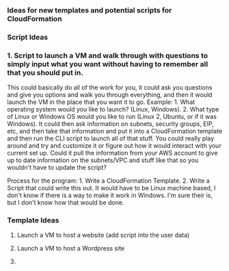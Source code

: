 ### Ideas for new templates and potential scripts for CloudFormation


### Script Ideas

### 1. Script to launch a VM and walk through with questions to simply input what you want without having to remember all that you should put in. 

This could basically do all of the work for you, it could ask you questions and give you options and walk you through everything, 
and then it would launch the VM in the place that you want it to go. Example: 1. What operating system would you like to launch? (Linux, Windows). 2. What
type of Linux or Windows OS would you like to run (Linux 2, Ubuntu, or if it was Windows). It could then ask information on subnets, security groups, EIP, etc, 
and then take that information and put it into a CloudFormation template and then run the CLI script to launch all of that stuff. You could really play around 
and try and customize it or figure out how it would interact with your current set up. Could it pull the information from your AWS account to give up to date 
information on the subnets/VPC and stuff like that so you wouldn't have to update the script? 

Process for the program: 1. Write a CloudFormation Template. 2. Write a Script that could write this out. It would have to be Linux machine based, I don't know 
if there is a way to make it work in Windows. I'm sure their is, but I don't know how that would be done. 

### Template Ideas

1. Launch a VM to host a website (add script into the user data)

2. Launch a VM to host a Wordpress site 

3. 